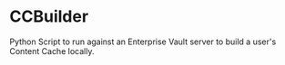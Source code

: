 CCBuilder
=========

Python Script to run against an Enterprise Vault server to build a user's Content Cache locally.